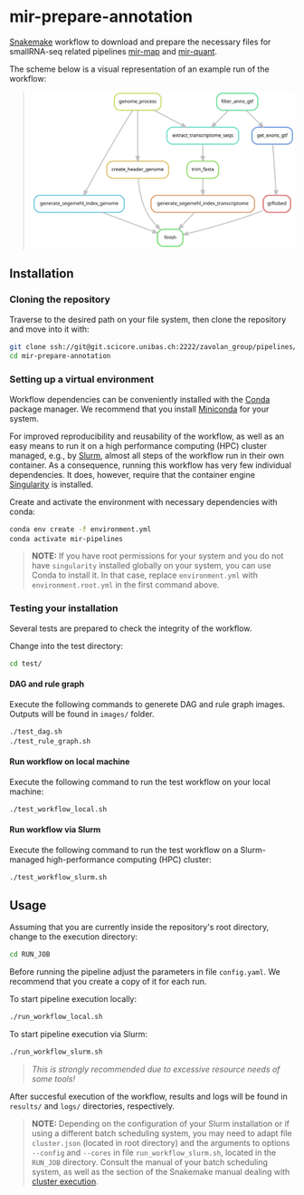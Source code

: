 # mir-prepare-annotation

[Snakemake] workflow to download and prepare the necessary files for
smallRNA-seq related pipelines
[mir-map](https://git.scicore.unibas.ch/zavolan_group/pipelines/mir-map)
and
[mir-quant](https://git.scicore.unibas.ch/zavolan_group/pipelines/mir-quant).

The scheme below is a visual representation of an example run of the
workflow:

> ![workflow_dag](images/rule_graph.svg)

## Installation

### Cloning the repository

Traverse to the desired path on your file system, then clone the repository and
move into it with:

```bash
git clone ssh://git@git.scicore.unibas.ch:2222/zavolan_group/pipelines/mir-prepare-annotation.git
cd mir-prepare-annotation
```

### Setting up a virtual environment

Workflow dependencies can be conveniently installed with the [Conda][conda]
package manager. We recommend that you install
[Miniconda][miniconda-installation] for your system.

For improved reproducibility and reusability of the workflow, as well as an
easy means to run it on a high performance computing (HPC) cluster managed,
e.g., by [Slurm][slurm], almost all steps of the workflow run in their own
container. As a consequence, running this workflow has very few individual
dependencies. It does, however, require that the container engine
[Singularity][singularity] is installed.

Create and activate the environment with necessary dependencies with conda:

```bash
conda env create -f environment.yml
conda activate mir-pipelines
```

> **NOTE:** If you have root permissions for your system and you do not have
> `singularity` installed globally on your system, you can use Conda to install
> it. In that case, replace `environment.yml` with `environment.root.yml` in
> the first command above.

### Testing your installation

Several tests are prepared to check the integrity of the workflow.

Change into the test directory:

```bash
cd test/
```

#### DAG and rule graph

Execute the following commands to generete DAG and rule graph images. Outputs
will be found in `images/` folder.

```bash
./test_dag.sh
./test_rule_graph.sh
```

#### Run workflow on local machine

Execute the following command to run the test workflow on your local machine:

```bash
./test_workflow_local.sh
```

#### Run workflow via Slurm

Execute the following command to run the test workflow on a Slurm-managed
high-performance computing (HPC) cluster:

```bash
./test_workflow_slurm.sh
```

## Usage

Assuming that you are currently inside the repository's root directory, change
to the execution directory:

```bash
cd RUN_JOB
```

Before running the pipeline adjust the parameters in file `config.yaml`. We
recommend that you create a copy of it for each run.

To start pipeline execution locally:

```bash
./run_workflow_local.sh
```

To start pipeline execution via Slurm:

```bash
./run_workflow_slurm.sh
```

> *This is strongly recommended due to excessive resource needs of some tools!*

After succesful execution of the workflow, results and logs will be found in
`results/` and `logs/` directories, respectively.

> **NOTE:** Depending on the configuration of your Slurm installation or if
> using a different batch scheduling system, you may need to adapt file
> `cluster.json` (located in root directory) and the arguments to options
> `--config` and `--cores` in file `run_workflow_slurm.sh`, located in the
> `RUN_JOB` directory. Consult the manual of your batch scheduling system, as
> well as the section of the Snakemake manual dealing with [cluster execution].

[conda]: <https://docs.conda.io/projects/conda/en/latest/index.html>
[cluster execution]: <https://snakemake.readthedocs.io/en/stable/executing/cluster-cloud.html#cluster-execution>
[miniconda-installation]: <https://docs.conda.io/en/latest/miniconda.html>
[rule-graph]: images/rule_graph.svg
[snakemake]: <https://snakemake.readthedocs.io/en/stable/>
[singularity]: <https://sylabs.io/singularity/>
[slurm]: <https://slurm.schedmd.com/documentation.html>

